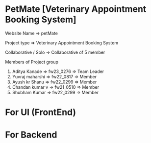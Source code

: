 # PetMate [Veterinary Appointment Booking System]

Website Name => petMate <br>

Project type => Veterinary Appointment Booking System <br>

Collaborative / Solo => Collaborative of 5 member <br>

Members of Project group

  1. Aditya Kanade => fw23_0276 => Team Leader <br>
  2. Yuvraj maharshi => fw22_0817 => Member <br>
  3. Ayush kr Shanu => fw22_0299 => Member <br>
  4. Chandan kumar v => fw21_0510 => Member <br>
  5. Shubham Kumar  => fw22_0299 => Member <br>


# For UI (FrontEnd)


# For Backend